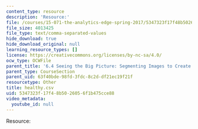 ```yaml
---
content_type: resource
description: 'Resource:'
file: /courses/15-071-the-analytics-edge-spring-2017/5347323f17f48b5026056f1b475cce88_healthy.csv
file_size: 4013425
file_type: text/comma-separated-values
hide_download: true
hide_download_original: null
learning_resource_types: []
license: https://creativecommons.org/licenses/by-nc-sa/4.0/
ocw_type: OCWFile
parent_title: '6.4 Seeing the Big Picture: Segmenting Images to Create Data  (Recitation)'
parent_type: CourseSection
parent_uid: 63f40bde-98fd-3fdc-8c2d-df21ec19f21f
resourcetype: Other
title: healthy.csv
uid: 5347323f-17f4-8b50-2605-6f1b475cce88
video_metadata:
  youtube_id: null
---
```

Resource: